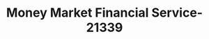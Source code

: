---
f_zip-code: 95010
f_state-code: CA
title: Money Market Financial Service-21339
f_phone: 831-476-3343
f_city-only: Capitola
f_address: 1840 41st Ave Capitola
f_location-unique-id: '21339'
slug: money-market-financial-service-21339
updated-on: '2024-05-30T13:46:58.046Z'
created-on: '2024-05-30T13:36:59.803Z'
published-on: '2024-05-30T13:54:32.469Z'
f_city-state: cms/city/capitola-ca.md
f_company: cms/company/money-market-financial-service.md
f_state: cms/state/california.md
layout: '[payday-loan].html'
tags: payday-loan
---